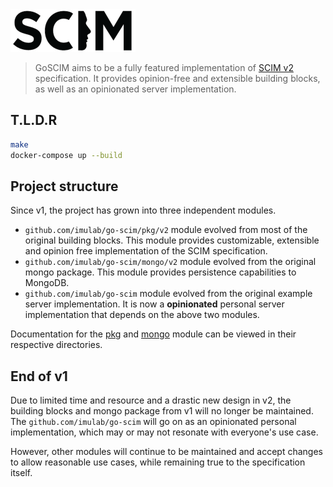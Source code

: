 <img src="./asset/scim.png" width="200">

> GoSCIM aims to be a fully featured implementation of [SCIM v2](http://www.simplecloud.info/) specification. It 
provides opinion-free and extensible building blocks, as well as an opinionated server implementation.

## T.L.D.R

```bash
make
docker-compose up --build
```

## Project structure

Since v1, the project has grown into three independent modules. 
- `github.com/imulab/go-scim/pkg/v2` module evolved from most of the original building blocks. This module provides
customizable, extensible and opinion free implementation of the SCIM specification.
- `github.com/imulab/go-scim/mongo/v2` module evolved from the original mongo package. This module provides persistence
capabilities to MongoDB.
- `github.com/imulab/go-scim` module evolved from the original example server implementation. It is now a __opinionated__
personal server implementation that depends on the above two modules.

Documentation for the [pkg](https://github.com/imulab/go-scim/tree/master/pkg/v2) and [mongo](https://github.com/imulab/go-scim/tree/master/mongo/v2) module can be viewed in their respective directories.

## End of v1

Due to limited time and resource and a drastic new design in v2, the building blocks and mongo package from v1 will no 
longer be maintained. The `github.com/imulab/go-scim` will go on as an opinionated personal implementation, which may or
may not resonate with everyone's use case.

However, other modules will continue to be maintained and accept changes to allow reasonable use cases, while remaining
true to the specification itself.
